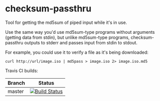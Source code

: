 # checksum-passthru

Tool for getting the md5sum of piped input while it's in use.

Use the same way you'd use md5sum-type programs without arguments (getting data from stdin), but
unlike md5sum-type programs, checksum-passthru outputs to stderr and passes input from stdin to stdout.

For example, you could use it to verify a file as it's being downloaded:
```
curl http://url/image.iso | md5pass > image.iso 2> image.iso.md5
```

Travis CI builds:

|Branch      |Status   |
|------------|---------|
|master      | [![Build Status](https://travis-ci.org/VectorCell/checksum-passthru.svg?branch=master)](https://travis-ci.org/VectorCell/checksum-passthru?branch=master) |
